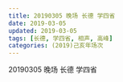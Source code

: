 ```yaml
---
title: 20190305 晚场 长德 学四省
date: 2019-03-05
updated: 2019-03-05
tags: [长德, 学四省, 相声, 高峰]
categories: (2019)己亥年场次
---
```

20190305 晚场 长德 学四省




